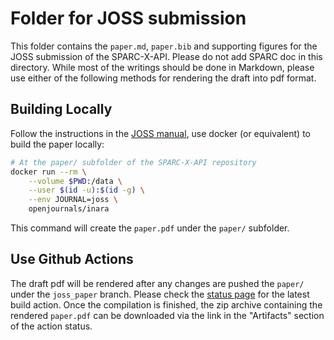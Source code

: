 # Folder for JOSS submission

This folder contains the `paper.md`, `paper.bib` and supporting
figures for the JOSS submission of the SPARC-X-API. Please do not add
SPARC doc in this directory. While most of the writings should be done
in Markdown, please use either of the following methods for rendering
the draft into pdf format.

## Building Locally

Follow the instructions in the [JOSS
manual](https://joss.readthedocs.io/en/latest/paper.html#docker), use
docker (or equivalent) to build the paper locally:

```bash
# At the paper/ subfolder of the SPARC-X-API repository
docker run --rm \
    --volume $PWD:/data \
    --user $(id -u):$(id -g) \
    --env JOURNAL=joss \
    openjournals/inara
```
This command will create the `paper.pdf` under the `paper/` subfolder.

## Use Github Actions

The draft pdf will be rendered after any changes are pushed the
`paper/` under the `joss_paper` branch. Please check the [status
page](https://github.com/SPARC-X/SPARC-X-API/actions/workflows/joss_paper.yml)
for the latest build action. Once the compilation is finished, the zip
archive containing the rendered `paper.pdf` can be downloaded via the
link in the "Artifacts" section of the action status.
